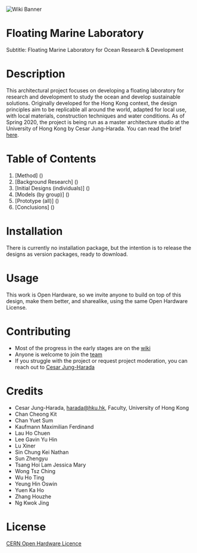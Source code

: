 ![Wiki Banner](https://github.com/Floating-Marine-Laboratory/Floating-Marine-Laboratory/blob/master/Wiki/banner.png?raw=true)

# Floating Marine Laboratory
Subtitle: Floating Marine Laboratory for Ocean Research &amp; Development
  
# Description 
This architectural project focuses on developing a floating laboratory for research and development to study the ocean and develop sustainable solutions. Originally developed for the Hong Kong context, the design principles aim to be replicable all around the world, adapted for local use, with local materials, construction techniques and water conditions. As of Spring 2020, the project is being run as a master architecture studio at the University of Hong Kong by Cesar Jung-Harada. You can read the brief [here](https://docs.google.com/document/d/1_F7JANGswgWiD_IbHQKolgqkZA33SZAd__AngIsY07o/edit).

# Table of Contents
1. [Method] ()
2. [Background Research] ()
3. [Initial Designs (individuals)] ()
4. [Models (by group)] ()
5. [Prototype (all)] ()
6. [Conclusions] ()

# Installation
There is currently no installation package, but the intention is to release the designs as version packages, ready to download. 

# Usage
This work is Open Hardware, so we invite anyone to build on top of this design, make them better, and sharealike, using the same Open Hardware License. 

# Contributing
* Most of the progress in the early stages are on the [wiki](https://github.com/Floating-Marine-Laboratory/Floating-Marine-Laboratory/wiki) 
* Anyone is welcome to join the [team](https://github.com/orgs/Floating-Marine-Laboratory/people)
* If you struggle with the project or request project moderation, you can reach out to [Cesar Jung-Harada](https://github.com/cesarharada)

# Credits
* Cesar Jung-Harada, harada@hku.hk, Faculty, University of Hong Kong
* Chan Cheong Kit
* Chan Yuet Sum
* Kaufmann Maximilian Ferdinand
* Lau Ho Chuen
* Lee Gavin Yu Hin
* Lu Xiner
* Sin Chung Kei Nathan
* Sun Zhengyu
* Tsang Hoi Lam Jessica Mary
* Wong Tsz Ching
* Wu Ho Ting
* Yeung Hin Oswin
* Yuen Ka Ho
* Zhang Houzhe
* Ng Kwok Jing

# License
[CERN Open Hardware Licence](https://kt.cern/open)

